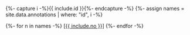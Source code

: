 {%- capture i -%}{{ include.id }}{%- endcapture -%}
{%- assign names = site.data.annotations | where: "id", i -%}

{%- for n in names -%}
<a href="#{{ n.id }}" data-toggle="tooltip" title="{{ n.text }}">[{{ include.no }}]</a>
{%- endfor -%}